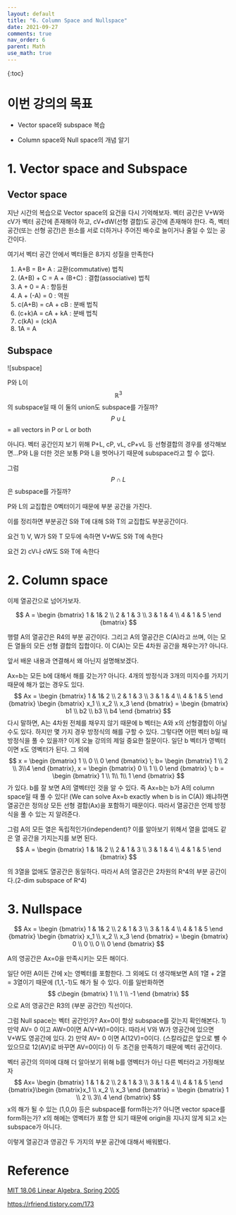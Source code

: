 ```yaml
---
layout: default
title: "6. Column Space and Nullspace"
date: 2021-09-27
comments: true
nav_order: 6
parent: Math
use_math: true
---
```




{:toc} 



# **이번 강의의 목표**

* Vector space와 subspace 복습

* Column space와 Null space의 개념 알기



# 1. Vector space and Subspace

## Vector space

지난 시간의 복습으로 Vector space의 요건을 다시 기억해보자. 벡터 공간은 V+W와 cV가 벡터 공간에 존재해야 하고, cV+dW(선형 결합)도 공간에 존재해야 한다. 즉, 벡터 공간(또는 선형 공간)은 원소를 서로 더하거나 주어진 배수로 늘이거나 줄일 수 있는 공간이다. 



여기서 벡터 공간 안에서 벡터들은 8가지 성질을 만족한다

1. A+B = B+ A : 교환(commutative) 법칙
2. (A+B) + C = A + (B+C) : 결합(associative) 법칙
3. A + 0 = A : 항등원
4. A + (-A) = 0 : 역원
5. c(A+B) = cA + cB : 분배 법칙
6. (c+k)A = cA + kA : 분배 법칙
7. c(kA) = (ck)A
8. 1A = A



## Subspace

![subspace]

P와 L이 
$$
\mathbb{R}^{3}
$$
의 subspace일 때 이 둘의 union도 subspace를 가질까? 
$$
P \cup L
$$
= all vectors in P or L or both

아니다. 벡터 공간인지 보기 위해 P+L, cP, vL, cP+vL 등 선형결합의 경우를 생각해보면...P와 L을 더한 것은 보통 P와 L을 벗어나기 때문에 subspace라고 할 수 없다.



그럼 
$$
P \cap L
$$
은 subspace를 가질까?

P와 L의 교집합은 0벡터이기 때문에 부분 공간을 가진다. 



이를 정리하면 부분공간 S와 T에 대해 S와 T의 교집합도 부분공간이다. 

요건 1) V, W가 S와 T 모두에 속하면 V+W도 S와 T에 속한다

요건 2) cV나 cW도 S와 T에 속한다



# 2. Column space

이제 열공간으로 넘어가보자. 


$$
A = \begin {bmatrix} 1 & 1& 2 \\ 2 & 1 & 3 \\ 3 & 1 & 4 \\ 4 & 1 & 5 \end {bmatrix}
$$


행렬 A의 열공간은 R4의 부분 공간이다. 그리고 A의 열공간은 C(A)라고 쓰며, 이는 모든 열들의 모든 선형 결합의 집합이다. 이 C(A)는 모든 4차원 공간을 채우는가? 아니다.

앞서 배운 내용과 연결해서 왜 아닌지 설명해보겠다. 

Ax=b는 모든 b에 대해서 해를 갖는가? 아니다. 4개의 방정식과 3개의 미지수를 가지기 때문에 해가 없는 경우도 있다. 
$$
Ax = \begin {bmatrix} 1 & 1& 2 \\ 2 & 1 & 3 \\ 3 & 1 & 4 \\ 4 & 1 & 5 \end {bmatrix} \begin {bmatrix} x_1 \\ x_2 \\ x_3 \end {bmatrix} = \begin {bmatrix} b1 \\ b2 \\ b3 \\ b4 \end {bmatrix}
$$
다시 말하면, A는 4차원 전체를 채우지 않기 때문에 b 벡터는 A와 x의 선형결합이 아닐 수도 있다. 하지만 몇 가지 경우 방정식의 해를 구할 수 있다. 그렇다면 어떤 벡터 b일 때 방정식을 풀 수 있을까? 이게 오늘 강의의 제일 중요한 질문이다. 일단 b 벡터가 영벡터이면 x도 영벡터가 된다. 그 외에 
$$
x = \begin {bmatrix} 1 \\ 0 \\ 0 \end {bmatrix} \; b= \begin {bmatrix} 1 \\ 2 \\ 3\\4 \end {bmatrix}, x = \begin {bmatrix} 0 \\ 1 \\ 0 \end {bmatrix} \; b = \begin {bmatrix} 1 \\ 1\\ 1\\ 1 \end {bmatrix}
$$
가 있다. b를 잘 보면 A의 열벡터인 것을 알 수 있다. 즉 Ax=b는 b가 A의 column space일 때 풀 수 있다! (We can solve Ax=b exactly when b is in C(A)) 왜냐하면 열공간은 정의상 모든 선형 결합(Ax)을 포함하기 때문이다. 따라서 열공간은 언제 방정식을 풀 수 있는 지 알려준다. 



그럼 A의 모든 열은 독립적인가(independent)? 이를 알아보기 위해서 열을 없애도 같은 열 공간을 가지는지를 보면 된다. 
$$
A = \begin {bmatrix} 1 & 1& 2 \\ 2 & 1 & 3 \\ 3 & 1 & 4 \\ 4 & 1 & 5 \end {bmatrix}
$$


의 3열을 없애도 열공간은 동일하다. 따라서 A의 열공간은 2차원의 R^4의 부분 공간이다.(2-dim subspace of R^4)



# 3. Nullspace

$$
Ax = \begin {bmatrix} 1 & 1& 2 \\ 2 & 1 & 3 \\ 3 & 1 & 4 \\ 4 & 1 & 5 \end {bmatrix} \begin {bmatrix} x_1 \\ x_2 \\ x_3 \end {bmatrix} = \begin {bmatrix} 0 \\ 0 \\ 0 \\ 0 \end {bmatrix}
$$

A의 영공간은 Ax=0을 만족시키는 모든 해이다. 

일단 어떤 A이든 간에 x는 영벡터를 포함한다. 그 외에도 더 생각해보면 A의 1열 + 2열 = 3열이기 때문에 (1,1,-1)도 해가 될 수 있다. 이를 일반화하면 
$$
c\begin {bmatrix} 1 \\ 1 \\ -1 \end {bmatrix}
$$
으로 A의 영공간은 R3의 (부분 공간인) 직선이다. 



그럼 Null space는 벡터 공간인가? Ax=0이 항상 subspace를 갖는지 확인해본다. 1) 만약 AV= 0 이고 AW=0이면 A(V+W)=0이다. 따라서 V와 W가 영공간에 있으면 V+W도 영공간에 있다. 2) 만약 AV= 0 이면 A(12V)=0이다. (스칼라값은 앞으로 뺄 수 있으므로 12(AV)로 바꾸면 AV=0이다) 이 두 조건을 만족하기 때문에 벡터 공간이다. 



벡터 공간의 의미에 대해 더 알아보기 위해 b를 영벡터가 아닌 다른 벡터라고 가정해보자
$$
Ax= \begin {bmatrix} 1 & 1 & 2 \\ 2 & 1 & 3 \\ 3 & 1 & 4 \\ 4 & 1 & 5 \end {bmatrix}\begin {bmatrix}x_1 \\ x_2 \\ x_3 \end {bmatrix} = \begin {bmatrix} 1 \\ 2 \\ 3\\ 4 \end {bmatrix}
$$
x의 해가 될 수 있는 (1,0,0) 등은 subspace를 form하는가? 아니면 vector space를 form하는가? x의 해에는 영벡터가 포함 안 되기 때문에 origin을 지나지 않게 되고 x는 subspace가 아니다. 

이렇게 열공간과 영공간 두 가지의 부분 공간에 대해서 배워봤다.



# Reference

[MIT 18.06 Linear Algebra, Spring 2005](https://www.youtube.com/watch?v=8o5Cmfpeo6g&list=PLE7DDD91010BC51F8&index=7&t=2s)

https://rfriend.tistory.com/173

